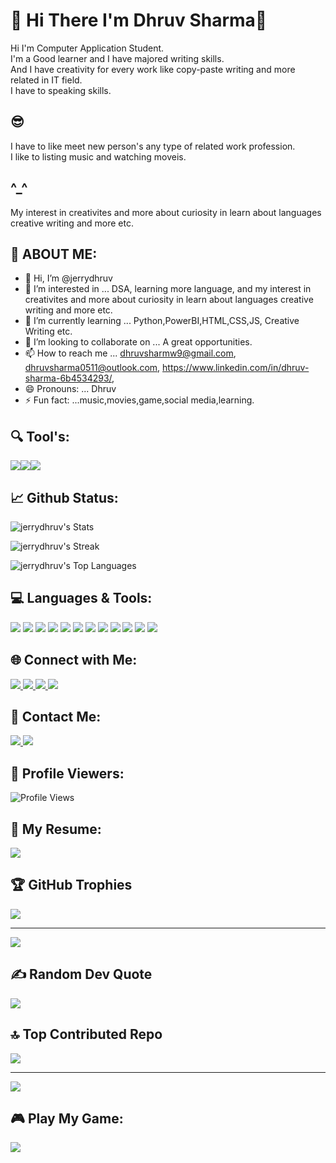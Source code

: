 # 👾 Hi There I'm Dhruv Sharma👋
Hi I'm Computer Application Student.<br>
I'm a Good learner and I have majored writing skills.<br>
And I have creativity for every work like copy-paste writing and more related in IT field.<br>
I have to speaking skills. 

## 😎
I have to like meet new person's any type of related work profession.<br>
I like to listing music and watching moveis.

## ^_^
My interest in creativites and more about curiosity in learn about languages creative writing and more etc.

## 💫 ABOUT ME:
- 👋 Hi, I’m @jerrydhruv
- 👀 I’m interested in ... DSA, learning more language, and my interest in creativites and more about curiosity in learn about languages creative writing and more etc.
- 🌱 I’m currently learning ... Python,PowerBI,HTML,CSS,JS, Creative Writing etc.
- 💞️ I’m looking to collaborate on ... A great opportunities.
- 📫 How to reach me ... dhruvsharmw9@gmail.com, dhruvsharma0511@outlook.com, https://www.linkedin.com/in/dhruv-sharma-6b4534293/, 
- 😄 Pronouns: ... Dhruv
- ⚡ Fun fact: ...music,movies,game,social media,learning. 

<!---
jerrydhruv/jerrydhruv is a ✨ special ✨ repository because its `README.md` (this file) appears on your GitHub profile.
You can click the Preview link to take a look at your changes.
--->

## 🔍 Tool's:
<img src="https://img.shields.io/badge/-Python-3776AB?logo=python&logoColor=ff0"><img src="https://img.shields.io/badge/-HTML-e34f26?logo=html5&logoColor=ffe"><img src="https://img.shields.io/badge/-CSS3-1572B6?logo=css3&logoColor=ff">


## 📈 Github Status:
![jerrydhruv's Stats](https://github-readme-stats.vercel.app/api?username=jerrydhruv&theme=radical&show_icons=true&hide_border=true&count_private=true)

![jerrydhruv's Streak](https://github-readme-streak-stats.herokuapp.com/?user=jerrydhruv&theme=radical&hide_border=true)

![jerrydhruv's Top Languages](https://github-readme-stats.vercel.app/api/top-langs/?username=jerrydhruv&theme=radical&show_icons=true&hide_border=true&layout=compact)
<!-- Proudly created with GPRM ( https://gprm.itsvg.in ) -->


## 💻 Languages & Tools:
<p align="left">
  <img src="https://img.shields.io/badge/-Python-3776AB?style=flat&logo=python&logoColor=white" />
  <img src="https://img.shields.io/badge/-PowerBI-e9b51c?style=flat&logo=powerbi&logoColor=white" />
  <img src="https://img.shields.io/badge/-HTML-E34F26?style=flat&logo=html5&logoColor=white" />
  <img src="https://img.shields.io/badge/-CSS3-1572B6?style=flat&logo=css3&logoColor=white" />
  <img src="https://img.shields.io/badge/-JavaScript-F7DF1E?style=flat&logo=javascript&logoColor=black" />
  <img src="https://img.shields.io/badge/-SQL-4479A1?style=flat&logo=mysql&logoColor=white" />
  <img src="https://img.shields.io/badge/-MySQL-00758F?style=flat&logo=mysql&logoColor=white" />
  <img src="https://img.shields.io/badge/-VS%20Code-007ACC?style=flat&logo=visual-studio-code&logoColor=white" />
  <img src="https://img.shields.io/badge/-MS%20Office-D83B01?style=flat&logo=microsoft-office&logoColor=white" />
  <img src="https://img.shields.io/badge/-PowerShell-5391FE?style=flat&logo=powershell&logoColor=white" />
  <img src="https://img.shields.io/badge/-GitHub-181717?style=flat&logo=github&logoColor=white" />
  <img src="https://img.shields.io/badge/-Git-F05032?style=flat&logo=git&logoColor=white" />
</p>
<!-- Proudly created with GPRM ( https://gprm.itsvg.in ) -->


## 🌐 Connect with Me:
<p align="left">
  <a href="https://www.linkedin.com/in/dhruv-sharma1105/" target="_blank">
    <img src="https://img.shields.io/badge/-LinkedIn-black?style=for-the-badge&logo=linkedin&logoColor=blue" />
  </a>
  <a href="https://www.instagram.com/officialjerrydhruvsharma/" target="_blank">
    <img src="https://img.shields.io/badge/-Instagram-E4405F?style=for-the-badge&logo=instagram&logoColor=white" />
  </a>
  <a href="https://teams.live.com/meet/9390137136991?p=tlvEDCXu0WM9rlABcB" target="_blank">
    <img src="https://img.shields.io/badge/-Microsoft%20Teams-6264A7?style=for-the-badge&logo=microsoft-teams&logoColor=white" />
  </a>
  <a href="https://discord.com/channels/@me" target="_blank">
    <img src="https://img.shields.io/badge/-Discord-7289DA?style=for-the-badge&logo=discord&logoColor=white" />
  </a>
</p>
<!-- Proudly created with GPRM ( https://gprm.itsvg.in ) -->

## 📩 Contact Me:
<p align="left">
  <a href="mailto:dhruvsharma0511@outlook.com">
    <img src="https://img.shields.io/badge/-Outlook-0078D4?style=for-the-badge&logo=microsoft-outlook&logoColor=white" />
  </a>
  <a href="mailto:dhruvsharmw9@gmail.com">
    <img src="https://img.shields.io/badge/-Gmail-D14836?style=for-the-badge&logo=gmail&logoColor=white" />
  </a>
</p>
<!-- Proudly created with GPRM ( https://gprm.itsvg.in ) -->

## 👀 Profile Viewers:
![Profile Views](https://komarev.com/ghpvc/?username=jerrydhruv&color=red&style=flat-square)
<!-- Proudly created with GPRM ( https://gprm.itsvg.in ) -->

## 📄 My Resume:
<p align="left">
  <a href="https://www.canva.com/design/DAGf-9B8hdg/gNXDqrxOM4q1dR8QzwtnMg/view?utm_content=DAGf-9B8hdg&utm_campaign=designshare&utm_medium=link2&utm_source=uniquelinks&utlId=hf3e022b619" target="_blank">
    <img src="https://img.shields.io/badge/-View%20Resume-2E8B57?style=for-the-badge&logo=canva&logoColor=white" />
  </a>
</p>
<!-- Proudly created with GPRM ( https://gprm.itsvg.in ) -->

## 🏆 GitHub Trophies
![](https://github-profile-trophy.vercel.app/?username=jerrydhruv&theme=tokyonight&no-frame=true&no-bg=false&margin-w=4)

---
[![](https://visitcount.itsvg.in/api?id=jerrydhruv&icon=0&color=0)](https://visitcount.itsvg.in)

<!-- Proudly created with GPRM ( https://gprm.itsvg.in ) -->

## ✍️ Random Dev Quote
![](https://quotes-github-readme.vercel.app/api?type=vetical&theme=light)

## 🔝 Top Contributed Repo
![](https://github-contributor-stats.vercel.app/api?username=jerrydhruv&limit=5&theme=tokyonight&combine_all_yearly_contributions=true)

---
[![](https://visitcount.itsvg.in/api?id=jerrydhruv&icon=0&color=0)](https://visitcount.itsvg.in)

<!-- Proudly created with GPRM ( https://gprm.itsvg.in ) -->

## 🎮 Play My Game:
<p align="left">
  <a href="https://highlightedmario.netlify.app/" target="_blank">
    <img src="https://img.shields.io/badge/-Play%20Now-ffcc00?style=for-the-badge&logo=super-mario&logoColor=white" />
  </a>
</p>
